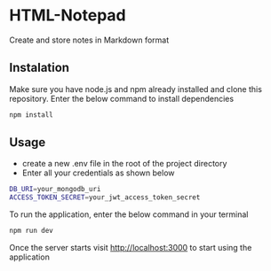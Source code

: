 # HTML-Notepad
Create and store notes in Markdown format

## Instalation
Make sure you have node.js and npm already installed and clone this repository.
Enter the below command to install dependencies
```bash
npm install
```

## Usage
- create a new .env file in the root of the project directory
- Enter all your credentials as shown below
```bash
DB_URI=your_mongodb_uri
ACCESS_TOKEN_SECRET=your_jwt_access_token_secret
```
To run the application, enter the below command in your terminal
```bash
npm run dev
```
Once the server starts visit [http://localhost:3000](http://localhost:3000) to start using the application
